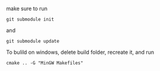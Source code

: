 make sure to run
```
git submodule init
```
and 
```
git submodule update
```


To bulild on windows, delete build folder, recreate it, and run 
```
cmake .. -G "MinGW Makefiles"
```
